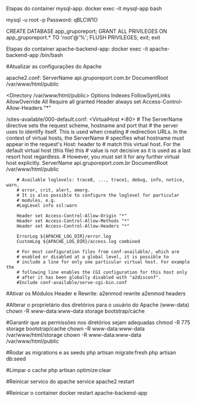 Etapas do container mysql-app:
docker exec -it mysql-app bash

mysql -u root -p
Password: qBLCW1O

CREATE DATABASE app_gruporeport;
GRANT ALL PRIVILEGES ON app_gruporeport.* TO 'root'@'%';
FLUSH PRIVILEGES;
exit;
exit


Etapas do container apache-backend-app:
docker exec -it apache-backend-app /bin/bash

#Atualizar as configurações do Apache

apache2.conf:
ServerName api.gruporeport.com.br
DocumentRoot /var/www/html/public

<Directory /var/www/html/public>
        Options Indexes FollowSymLinks
        AllowOverride All
        Require all granted
        <IfModule mod_headers.c>
                Header always set Access-Control-Allow-Headers "*"
        </IfModule>
</Directory>

/sites-available/000-default.conf:
<VirtualHost *:80>
        # The ServerName directive sets the request scheme, hostname and port that
        # the server uses to identify itself. This is used when creating
        # redirection URLs. In the context of virtual hosts, the ServerName
        # specifies what hostname must appear in the request's Host: header to
        # match this virtual host. For the default virtual host (this file) this
        # value is not decisive as it is used as a last resort host regardless.
        # However, you must set it for any further virtual host explicitly.
        ServerName api.gruporeport.com.br
        DocumentRoot /var/www/html/public

        # Available loglevels: trace8, ..., trace1, debug, info, notice, warn,
        # error, crit, alert, emerg.
        # It is also possible to configure the loglevel for particular
        # modules, e.g.
        #LogLevel info ssl:warn
		
		Header set Access-Control-Allow-Origin "*"
        Header set Access-Control-Allow-Methods "*"
        Header set Access-Control-Allow-Headers "*"

        ErrorLog ${APACHE_LOG_DIR}/error.log
        CustomLog ${APACHE_LOG_DIR}/access.log combined

        # For most configuration files from conf-available/, which are
        # enabled or disabled at a global level, it is possible to
        # include a line for only one particular virtual host. For example the
        # following line enables the CGI configuration for this host only
        # after it has been globally disabled with "a2disconf".
        #Include conf-available/serve-cgi-bin.conf
</VirtualHost>

#Ativar os Módulos Header e Rewrite:
a2enmod rewrite
a2enmod headers

#Alterar o proprietário dos diretórios para o usuário do Apache (www-data)
chown -R www-data:www-data storage bootstrap/cache

#Garantir que as permissões nos diretórios sejam adequadas
chmod -R 775 storage bootstrap/cache
chown -R www-data:www-data /var/www/html/storage
chown -R www-data:www-data /var/www/html/public

#Rodar as migrations e as seeds
php artisan migrate:fresh
php artisan db:seed

#Limpar o cache
php artisan optimize:clear

#Reinicar servico do apache
service apache2 restart

#Reinicar o container
docker restart apache-backend-app